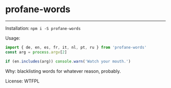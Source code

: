 # profane-words

--------

Installation: `npm i -S profane-words`

Usage:
```javascript
import { de, en, es, fr, it, nl, pt, ru } from 'profane-words'
const arg = process.argv[2]

if (en.includes(arg)) console.warn('Watch your mouth.')
```

Why: blacklisting words for whatever reason, probably.

License: WTFPL
